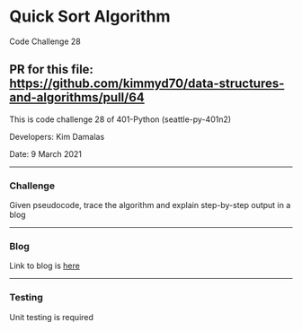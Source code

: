 # Quick Sort Algorithm
Code Challenge 28

## PR for this file: https://github.com/kimmyd70/data-structures-and-algorithms/pull/64

This is code challenge 28 of 401-Python (seattle-py-401n2)

Developers: Kim Damalas

Date: 9 March 2021
____________________

### Challenge 

Given pseudocode, trace the algorithm and explain step-by-step output in a blog

__________________

### Blog

Link to blog is [here](./quick_sort/BLOG.md)

____________________

### Testing

Unit testing is required
